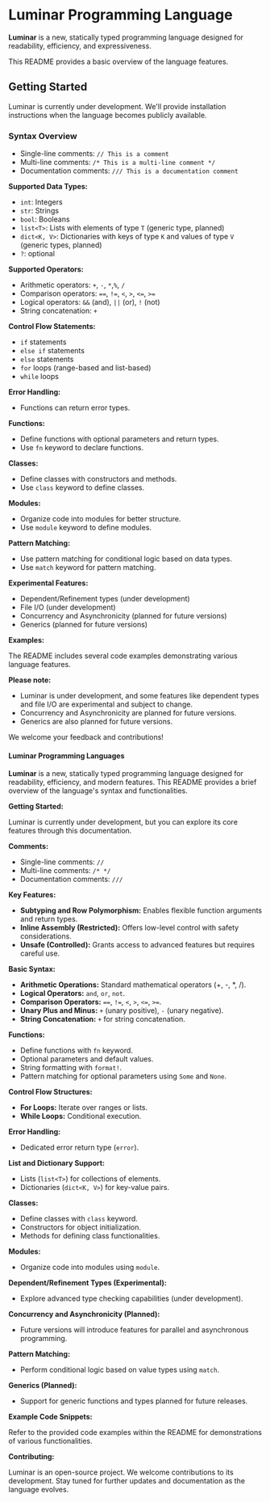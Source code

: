 # Luminar Programming Language

**Luminar** is a new, statically typed programming language designed for readability, efficiency, and expressiveness.

This README provides a basic overview of the language features.

## Getting Started

Luminar is currently under development. We'll provide installation instructions when the language becomes publicly available.

### Syntax Overview

* Single-line comments: `// This is a comment`
* Multi-line comments: `/* This is a multi-line comment */`
* Documentation comments: `/// This is a documentation comment`

**Supported Data Types:**

* `int`: Integers
* `str`: Strings
* `bool`: Booleans
* `list<T>`: Lists with elements of type `T` (generic type, planned)
* `dict<K, V>`: Dictionaries with keys of type `K` and values of type `V` (generic types, planned)
* `?`: optional

**Supported Operators:**

* Arithmetic operators: `+`, `-`, `*`,`%`, `/`
* Comparison operators: `==`, `!=`, `<`, `>`, `<=`, `>=`
* Logical operators: `&&` (and), `||` (or), `!` (not)
* String concatenation: `+`


**Control Flow Statements:**

* `if` statements
* `else if` statements
* `else` statements
* `for` loops (range-based and list-based)
* `while` loops

**Error Handling:**

* Functions can return error types.

**Functions:**

* Define functions with optional parameters and return types.
* Use `fn` keyword to declare functions.

**Classes:**

* Define classes with constructors and methods.
* Use `class` keyword to define classes.

**Modules:**

* Organize code into modules for better structure.
* Use `module` keyword to define modules.

**Pattern Matching:**

* Use pattern matching for conditional logic based on data types.
* Use `match` keyword for pattern matching.

**Experimental Features:**

* Dependent/Refinement types (under development)
* File I/O (under development)
* Concurrency and Asynchronicity (planned for future versions)
* Generics (planned for future versions)

**Examples:**

The README includes several code examples demonstrating various language features.

**Please note:**

* Luminar is under development, and some features like dependent types and file I/O are experimental and subject to change.
* Concurrency and Asynchronicity are planned for future versions.
* Generics are also planned for future versions.

We welcome your feedback and contributions!

#### Luminar Programming Languages

**Luminar** is a new, statically typed programming language designed for readability, efficiency, and modern features. This README provides a brief overview of the language's syntax and functionalities.

**Getting Started:**

Luminar is currently under development, but you can explore its core features through this documentation.

**Comments:**

* Single-line comments: `//`
* Multi-line comments: `/* */`
* Documentation comments: `///`

**Key Features:**

* **Subtyping and Row Polymorphism:** Enables flexible function arguments and return types.
* **Inline Assembly (Restricted):** Offers low-level control with safety considerations.
* **Unsafe (Controlled):** Grants access to advanced features but requires careful use.

**Basic Syntax:**

* **Arithmetic Operations:** Standard mathematical operators (+, -, *, /).
* **Logical Operators:** `and`, `or`, `not`.
* **Comparison Operators:** `==`, `!=`, `<`, `>`, `<=`, `>=`.
* **Unary Plus and Minus:** `+` (unary positive), `-` (unary negative).
* **String Concatenation:** `+` for string concatenation.

**Functions:**

* Define functions with `fn` keyword.
* Optional parameters and default values.
* String formatting with `format!`.
* Pattern matching for optional parameters using `Some` and `None`.

**Control Flow Structures:**

* **For Loops:** Iterate over ranges or lists.
* **While Loops:** Conditional execution.

**Error Handling:**

* Dedicated error return type (`error`).

**List and Dictionary Support:**

* Lists (`list<T>`) for collections of elements.
* Dictionaries (`dict<K, V>`) for key-value pairs.

**Classes:**

* Define classes with `class` keyword.
* Constructors for object initialization.
* Methods for defining class functionalities.

**Modules:**

* Organize code into modules using `module`.

**Dependent/Refinement Types (Experimental):**

* Explore advanced type checking capabilities (under development).

**Concurrency and Asynchronicity (Planned):**

* Future versions will introduce features for parallel and asynchronous programming.

**Pattern Matching:**

* Perform conditional logic based on value types using `match`.

**Generics (Planned):**

* Support for generic functions and types planned for future releases.

**Example Code Snippets:**

Refer to the provided code examples within the README for demonstrations of various functionalities.

**Contributing:**

Luminar is an open-source project. We welcome contributions to its development. Stay tuned for further updates and documentation as the language evolves.
